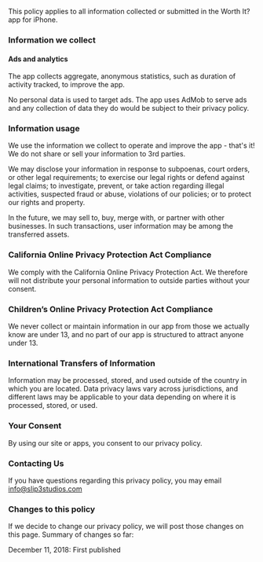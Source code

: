 This policy applies to all information collected or submitted in the Worth It? app for iPhone.

### Information we collect

#### Ads and analytics

The app collects aggregate, anonymous statistics, such as duration of activity tracked, to improve the app.

No personal data is used to target ads. The app uses AdMob to serve ads and any collection of data they do would be subject to their privacy policy.

### Information usage

We use the information we collect to operate and improve the app - that's it! We do not share or sell your information to 3rd parties.

We may disclose your information in response to subpoenas, court orders, or other legal requirements; to exercise our legal rights or defend against legal claims; to investigate, prevent, or take action regarding illegal activities, suspected fraud or abuse, violations of our policies; or to protect our rights and property.

In the future, we may sell to, buy, merge with, or partner with other businesses. In such transactions, user information may be among the transferred assets.


### California Online Privacy Protection Act Compliance

We comply with the California Online Privacy Protection Act. We therefore will not distribute your personal information to outside parties without your consent.

### Children’s Online Privacy Protection Act Compliance

We never collect or maintain information in our app from those we actually know are under 13, and no part of our app is structured to attract anyone under 13.

### International Transfers of Information

Information may be processed, stored, and used outside of the country in which you are located. Data privacy laws vary across jurisdictions, and different laws may be applicable to your data depending on where it is processed, stored, or used.

### Your Consent

By using our site or apps, you consent to our privacy policy.

### Contacting Us

If you have questions regarding this privacy policy, you may email info@slip3studios.com

### Changes to this policy

If we decide to change our privacy policy, we will post those changes on this page. Summary of changes so far:

December 11, 2018: First published
